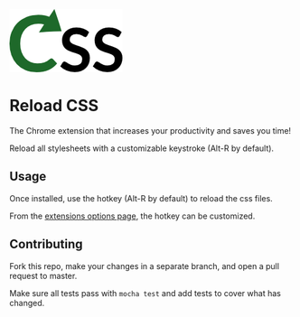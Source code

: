 ![Reload CSS logo](./img/logo_cropped.png)

# Reload CSS

The Chrome extension that increases your productivity and saves you time!

Reload all stylesheets with a customizable keystroke (Alt-R by default).

## Usage

Once installed, use the hotkey (Alt-R by default) to reload the css files.

From the [extensions options page](chrome://extensions), the hotkey can be customized.

## Contributing

Fork this repo, make your changes in a separate branch, and open a pull request to master.

Make sure all tests pass with `mocha test` and add tests to cover what has changed.
